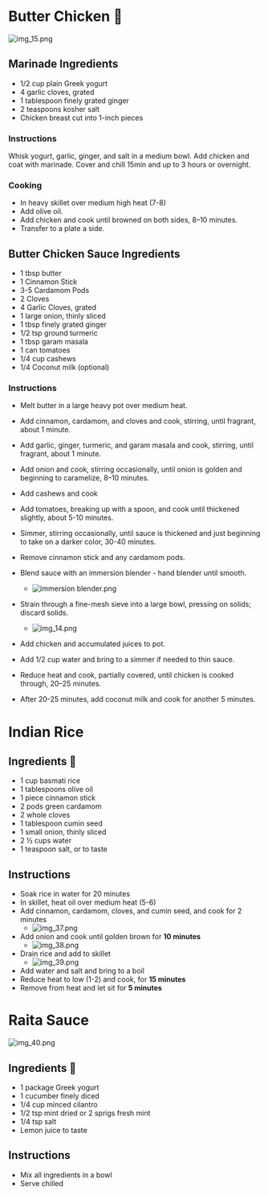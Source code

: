 # Butter Chicken 🧈

![img_15.png](img_15.png ':size=300')

## Marinade Ingredients

- 1/2 cup plain Greek yogurt
- 4 garlic cloves, grated
- 1 tablespoon finely grated ginger
- 2 teaspoons kosher salt
- Chicken breast cut into 1-inch pieces

### Instructions

Whisk yogurt, garlic, ginger, and salt in a medium bowl.
Add chicken and coat with marinade.
Cover and chill 15min and up to 3 hours or overnight.

### Cooking

- In heavy skillet over medium high heat (7-8)
- Add olive oil.
- Add chicken and cook until browned on both sides, 8–10 minutes.
- Transfer to a plate a side.

## Butter Chicken Sauce Ingredients

- 1 tbsp butter
- 1 Cinnamon Stick
- 3-5 Cardamom Pods
- 2 Cloves
- 4 Garlic Cloves, grated
- 1 large onion, thinly sliced
- 1 tbsp finely grated ginger
- 1/2 tsp ground turmeric
- 1 tbsp garam masala
- 1 can tomatoes
- 1/4 cup cashews
- 1/4 Coconut milk (optional)

### Instructions

- Melt butter in a large heavy pot over medium heat.
- Add cinnamon, cardamom, and cloves and cook, stirring, until fragrant, about 1 minute.
- Add garlic, ginger, turmeric, and garam masala and cook, stirring, until fragrant, about 1 minute.
- Add onion and cook, stirring occasionally, until onion is golden and beginning to caramelize, 8–10 minutes.
- Add cashews and cook
- Add tomatoes, breaking up with a spoon, and cook until thickened slightly, about 5-10 minutes.
- Simmer, stirring occasionally, until sauce is thickened and just beginning to take on a darker color, 30-40 minutes.
- Remove cinnamon stick and any cardamom pods.
- Blend sauce with an immersion blender - hand blender until smooth.
    - ![immersion blender.png](images%2Fimmersion%20blender.png ':size=200')
- Strain through a fine-mesh sieve into a large bowl, pressing on solids; discard solids.
    - ![img_14.png](img_14.png ':size=300')

- Add chicken and accumulated juices to pot.
- Add 1/2 cup water and bring to a simmer if needed to thin sauce.
- Reduce heat and cook, partially covered, until chicken is cooked through, 20–25 minutes.
- After 20-25 minutes, add coconut milk and cook for another 5 minutes.

# Indian Rice

## Ingredients 📝

- 1 cup basmati rice
- 1 tablespoons olive oil
- 1 piece cinnamon stick
- 2 pods green cardamom
- 2 whole cloves
- 1 tablespoon cumin seed
- 1 small onion, thinly sliced
- 2 ½ cups water
- 1 teaspoon salt, or to taste

## Instructions

- Soak rice in water for 20 minutes
- In skillet, heat oil over medium heat (5-6)
- Add cinnamon, cardamom, cloves, and cumin seed, and cook for 2 minutes
    - ![img_37.png](img_37.png ':size=200')
- Add onion and cook until golden brown for **10 minutes**
    - ![img_38.png](img_38.png ':size=200')
- Drain rice and add to skillet
    - ![img_39.png](img_39.png ':size=200')
- Add water and salt and bring to a boil
- Reduce heat to low (1-2) and cook, for **15 minutes**
- Remove from heat and let sit for **5 minutes**

# Raita Sauce

![img_40.png](img_40.png ':size=300')

## Ingredients 📝

- 1 package Greek yogurt
- 1 cucumber finely diced
- 1/4 cup minced cilantro
- 1/2 tsp mint dried or 2 sprigs fresh mint
- 1/4 tsp salt
- Lemon juice to taste

## Instructions

- Mix all ingredients in a bowl
- Serve chilled

